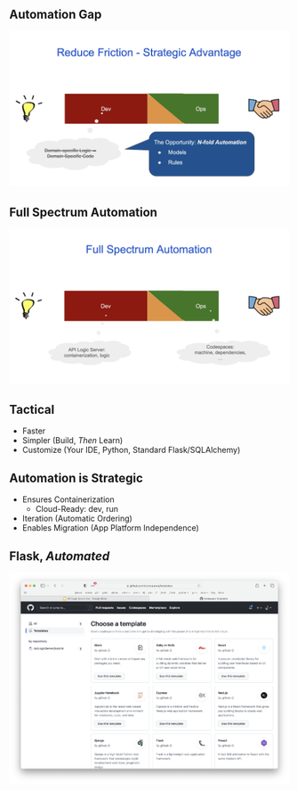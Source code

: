 ## Automation Gap

![API Logic Server Intro](images/reduce-friction.png)

## Full Spectrum Automation

![API Logic Server Intro](images/full-spectrum-automation.png)

## Tactical
* Faster
* Simpler (Build, *Then* Learn)
* Customize (Your IDE, Python, Standard Flask/SQLAlchemy)

## Automation is Strategic
* Ensures Containerization
    * Cloud-Ready: dev, run
* Iteration (Automatic Ordering)
* Enables Migration (App Platform Independence)

## Flask, *Automated*

![API Logic Server Intro](images/flask-automated.png)